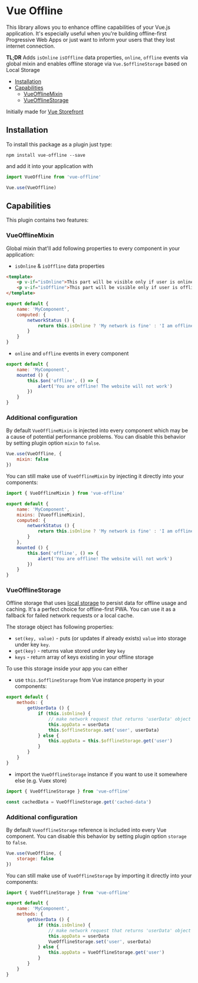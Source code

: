 # Vue Offline

This library allows you to enhance offline capabilities of your Vue.js application. It's especially useful when you're building offline-first Progressive Web Apps or just want to inform your users that they lost internet connection. 

**TL;DR** Adds `isOnline` `isOffline` data properties, `online`, `offline` events via global mixin and enables offline storage via `Vue.$offlineStorage` based on Local Storage

- [Installation](#installation)
- [Capabilities](#capabilities)
    - [VueOfflineMixin](#vueofflinemixin)
    - [VueOfflineStorage](#vueofflinestorage)

Initially made for [Vue Storefront](https://github.com/DivanteLtd/vue-storefront)

## Installation
To install this package as a plugin just type:
````
npm install vue-offline --save
````

and add it into your application with
````js
import VueOffline from 'vue-offline'

Vue.use(VueOffline)
````

## Capabilities
This plugin contains two features:

### VueOfflineMixin
Global mixin that'll add following properties to every component in your application:

- `isOnline` & `isOffline` data properties
````html
<template>
    <p v-if="isOnline">This part will be visible only if user is online</p>
    <p v-if="isOffline">This part will be visible only if user is offline</p>
</template>
````
````js
export default {
    name: 'MyComponent',
    computed: {
        networkStatus () {
            return this.isOnline ? 'My network is fine' : 'I am offline'
        }
    }
}
````
- `online` and `offline` events in every component
````js
export default {
    name: 'MyComponent',
    mounted () {
        this.$on('offline', () => {
            alert('You are offline! The website will not work')
        })
    }
}
````

### Additional configuration

By default `VueOfflineMixin` is injected into every component which may be a cause of potential performance problems. You can disable this behavior by setting plugin option `mixin` to `false`. 
````js
Vue.use(VueOffline, {
    mixin: false
})
````

You can still make use of `VueOfflineMixin` by injecting it directly into your components:
````js 
import { VueOfflineMixin } from 'vue-offline'

export default {
    name: 'MyComponent',
    mixins: [VueofflineMixin],
    computed: {
        networkStatus () {
            return this.isOnline ? 'My network is fine' : 'I am offline'
        }
    },
    mounted () {
        this.$on('offline', () => {
            alert('You are offline! The website will not work')
        })
    }
}
````
### VueOfflineStorage 
 Offline storage that uses [local storage](https://developer.mozilla.org/pl/docs/Web/API/Window/localStorage) to persist data for offline usage and caching. It's a perfect choice for offline-first PWA. You can use it as a fallback for failed network requests or a local cache. 

The storage object has following properties: 
- `set(key, value)` - puts (or updates if already exists) `value` into storage under key `key`.
- `get(key)` - returns value stored under key `key`
- `keys` - return array of keys existing in your offline storage

To use this storage inside your app you can either
-  use `this.$offlineStorage` from Vue instance property in your components:
````js
export default {
    methods: {
        getUserData () {
            if (this.isOnline) {
                // make network request that returns 'userData' object
                this.appData = userData
                this.$offlineStorage.set('user', userData)
            } else {
                this.appData = this.$offlineStorage.get('user')
            }
        }
    }
}
````
- import the `VueOfflineStorage` instance if you want to use it somewhere else (e.g. Vuex store)
````js
import { VueOfflineStorage } from 'vue-offline'

const cachedData = VueOfflineStorage.get('cached-data')

````
### Additional configuration

By default `VueofflineStorage` reference is included into every Vue component. You can disable this behavior by setting plugin option `storage` to `false`. 
````js
Vue.use(VueOffline, {
    storage: false
})
````

You can still make use of `VueOfflineStorage` by importing it directly into your components:
````js 
import { VueOfflineStorage } from 'vue-offline'

export default {
    name: 'MyComponent',
    methods: {
        getUserData () {
            if (this.isOnline) {
                // make network request that returns 'userData' object
                this.appData = userData
                VueOfflineStorage.set('user', userData)
            } else {
                this.appData = VueOfflineStorage.get('user')
            }
        }
    }
}
````
